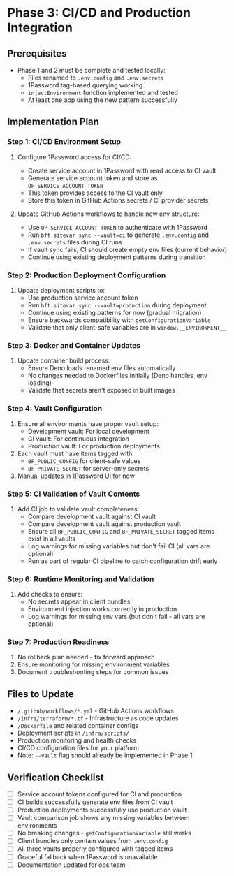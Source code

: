 # Phase 3: CI/CD and Production Integration

## Prerequisites

- Phase 1 and 2 must be complete and tested locally:
  - Files renamed to `.env.config` and `.env.secrets`
  - 1Password tag-based querying working
  - `injectEnvironment` function implemented and tested
  - At least one app using the new pattern successfully

## Implementation Plan

### Step 1: CI/CD Environment Setup

1. Configure 1Password access for CI/CD:
   - Create service account in 1Password with read access to CI vault
   - Generate service account token and store as `OP_SERVICE_ACCOUNT_TOKEN`
   - This token provides access to the CI vault only
   - Store this token in GitHub Actions secrets / CI provider secrets

2. Update GitHub Actions workflows to handle new env structure:
   - Use `OP_SERVICE_ACCOUNT_TOKEN` to authenticate with 1Password
   - Run `bft sitevar sync --vault=ci` to generate `.env.config` and
     `.env.secrets` files during CI runs
   - If vault sync fails, CI should create empty env files (current behavior)
   - Continue using existing deployment patterns during transition

### Step 2: Production Deployment Configuration

1. Update deployment scripts to:
   - Use production service account token
   - Run `bft sitevar sync --vault=production` during deployment
   - Continue using existing patterns for now (gradual migration)
   - Ensure backwards compatibility with `getConfigurationVariable`
   - Validate that only client-safe variables are in `window.__ENVIRONMENT__`

### Step 3: Docker and Container Updates

1. Update container build process:
   - Ensure Deno loads renamed env files automatically
   - No changes needed to Dockerfiles initially (Deno handles .env loading)
   - Validate that secrets aren't exposed in built images

### Step 4: Vault Configuration

1. Ensure all environments have proper vault setup:
   - Development vault: For local development
   - CI vault: For continuous integration
   - Production vault: For production deployments
2. Each vault must have items tagged with:
   - `BF_PUBLIC_CONFIG` for client-safe values
   - `BF_PRIVATE_SECRET` for server-only secrets
3. Manual updates in 1Password UI for now

### Step 5: CI Validation of Vault Contents

1. Add CI job to validate vault completeness:
   - Compare development vault against CI vault
   - Compare development vault against production vault
   - Ensure all `BF_PUBLIC_CONFIG` and `BF_PRIVATE_SECRET` tagged items exist in
     all vaults
   - Log warnings for missing variables but don't fail CI (all vars are
     optional)
   - Run as part of regular CI pipeline to catch configuration drift early

### Step 6: Runtime Monitoring and Validation

1. Add checks to ensure:
   - No secrets appear in client bundles
   - Environment injection works correctly in production
   - Log warnings for missing env vars (but don't fail - all vars are optional)

### Step 7: Production Readiness

1. No rollback plan needed - fix forward approach
2. Ensure monitoring for missing environment variables
3. Document troubleshooting steps for common issues

## Files to Update

- `/.github/workflows/*.yml` - GitHub Actions workflows
- `/infra/terraform/*.tf` - Infrastructure as code updates
- `/Dockerfile` and related container configs
- Deployment scripts in `/infra/scripts/`
- Production monitoring and health checks
- CI/CD configuration files for your platform
- Note: `--vault` flag should already be implemented in Phase 1

## Verification Checklist

- [ ] Service account tokens configured for CI and production
- [ ] CI builds successfully generate env files from CI vault
- [ ] Production deployments successfully use production vault
- [ ] Vault comparison job shows any missing variables between environments
- [ ] No breaking changes - `getConfigurationVariable` still works
- [ ] Client bundles only contain values from `.env.config`
- [ ] All three vaults properly configured with tagged items
- [ ] Graceful fallback when 1Password is unavailable
- [ ] Documentation updated for ops team
